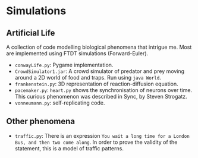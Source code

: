 # Simulations

## Artificial Life

A collection of code modelling biological phenomena that intrigue me. Most are implemented using FTDT simulations (Forward-Euler).

* `conwayLife.py`: Pygame implementation.
* `CrowdSimulator1.jar`: A crowd simulator of predator and prey moving around a 2D world of food and traps. Run using `java World`.
* `frankenstein.py`: 3D representation of reaction-diffusion equation.
* `pacemaker.py`: `heart.py` shows the synchronisation of neurons over time. This curious phenomenon was described in Sync, by Steven Strogatz. 
* `vonneumann.py`: self-replicating code.

## Other phenomena

* `traffic.py`: There is an expression `You wait a long time for a London Bus, and then two come along`. In order to prove the validity of the statement, this is a model of traffic patterns.
